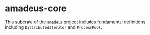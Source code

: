 # amadeus-core

This subcrate of the [`amadeus`](https://github.com/alecmocatta/amadeus) project includes fundamental definitions including `DistributedIterator` and `ProcessPool`.
